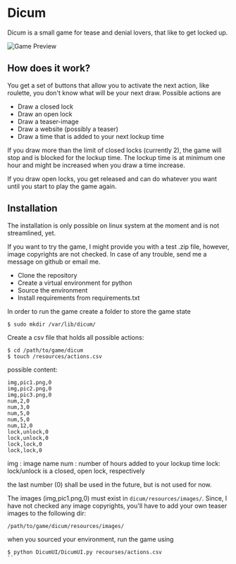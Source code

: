 # Dicum

Dicum is a small game for tease and denial lovers, that like to get locked up. 

![Game Preview](https://github.com/joka-beep/dicum/blob/master/preview/preview-alpha.png)

## How does it work?

You get a set of buttons that allow you to activate the next action, like roulette, you don't know what will be your next draw. Possible actions are 

* Draw a closed lock
* Draw an open lock
* Draw a teaser-image
* Draw a website (possibly a teaser)
* Draw a time that is added to your next lockup time

If you draw more than the limit of closed locks (currently 2), the game will stop and is blocked for the lockup time. The lockup time is at minimum one hour and might be increased when you draw a time increase.

If you draw open locks, you get released and can do whatever you want until you start to play the game again.

## Installation

The installation is only possible on linux system at the moment and is not streamlined, yet. 

If you want to try the game, I might provide you with a test .zip file, however, image copyrights are not checked. In case of any trouble, send me a message on github or email me.

* Clone the repository
* Create a virtual environment for python
* Source the environment
* Install requirements from requirements.txt

In order to run the game create a folder to store the game state
```
$ sudo mkdir /var/lib/dicum/
```

Create a csv file that holds all possible actions:
```
$ cd /path/to/game/dicum
$ touch /resources/actions.csv
```

possible content: 
```
img,pic1.png,0
img,pic2.png,0
img,pic3.png,0
num,2,0
num,3,0
num,5,0
num,5,0
num,12,0
lock,unlock,0
lock,unlock,0
lock,lock,0
lock,lock,0
```
img : image name
num : number of hours added to your lockup time
lock: lock/unlock is a closed, open lock, respectively

the last number (0) shall be used in the future, but is not used for now.

The images (img,pic1.png,0) must exist in `dicum/resources/images/`. Since, I have not checked any image copyrights, you'll have to add your own teaser images to the following dir:
```
/path/to/game/dicum/resources/images/
```

when you sourced your environment, run the game using
```
$ python DicumUI/DicumUI.py recourses/actions.csv
``

